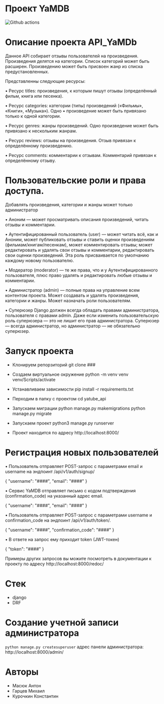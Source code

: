 # Проект YaMDB
![Github actions](https://github.com/Xanssun/yamdb_final/actions/workflows/yamdb_workflow.yml/badge.svg)

# Описание проекта API_YaMDb

Данное API собирает отзывы пользователей на произведения. Произведения делятся на категории. Список категорий может быть расширен. Произведению может быть присвоен жанр из списка предустановленных.

Представленны следующие ресурсы:

 • Ресурс titles: произведения, к которым пишут отзывы (определённый фильм, книга или песенка).

 • Ресурс categories: категории (типы) произведений («Фильмы», «Книги», «Музыка»). Одно • произведение может быть привязано только к одной категории.

 • Ресурс genres: жанры произведений. Одно произведение может быть привязано к нескольким жанрам.

 • Ресурс reviews: отзывы на произведения. Отзыв привязан к определённому произведению.

 • Ресурс comments: комментарии к отзывам. Комментарий привязан к определённому отзыву.

# Пользовательские роли и права доступа.
Добавлять произведения, категории и жанры может только администратор

 • Аноним — может просматривать описания произведений, читать отзывы и комментарии.

 • Аутентифицированный пользователь (user) — может читать всё, как и Аноним, может публиковать отзывы и ставить оценки произведениям (фильмам/книгам/песенкам), может комментировать отзывы; может редактировать и удалять свои отзывы и комментарии, редактировать свои оценки произведений. Эта роль присваивается по умолчанию каждому новому пользователю.

 • Модератор (moderator) — те же права, что и у Аутентифицированного пользователя, плюс право удалять и редактировать любые отзывы и комментарии.

 • Администратор (admin) — полные права на управление всем контентом проекта. Может создавать и удалять произведения, категории и жанры. Может назначать роли пользователям.

 • Суперюзер Django должен всегда обладать правами администратора, пользователя с правами admin. Даже если изменить пользовательскую роль суперюзера — это не лишит его прав администратора. Суперюзер — всегда администратор, но администратор — не обязательно суперюзер.

# Запуск проекта

- Клонируем репорзиторий
git clone ###

- Создаем виртуальное окружение
python -m venv venv 
venv/Scripts/activate

- Устанавливаем зависимости
pip install -r requirements.txt

- Перходим в папку с проектом
cd yatube_api

- Запускаем миграции
python manage.py makemigrations
python manage.py migrate

- Запускаем проект
python3 manage.py runserver

- Проект находится по адресу http://localhost:8000/

# Регистрация новых пользователей

 • Пользователь отправляет POST-запрос с параметрами email и username на эндпоинт /api/v1/auth/signup/

  {
      "username": "####",
      "email": "####"
  }

 • Сервис YaMDB отправляет письмо с кодом подтверждения (confirmation_code) на указанный адрес email.

  {
     "username": "####",
     "email": "####"
  }

 • Пользователь отправляет POST-запрос с параметрами username и confirmation_code на эндпоинт /api/v1/auth/token/.

  {
      "username": "####",
      "confirmation_code": "####"
  }

 • В ответе на запрос ему приходит token (JWT-токен)

  {
      "token": "####"
  }

Примеры других запросов вы можите посмотреть в документации к проекту по адресу
http://localhost:8000/redoc/

# Стек

- django
- DRF

# Создание учетной записи администратора

`python manage.py createsuperuser`
адрес панели администратора: http://localhost:8000/admin/

# Авторы
- Масюк Антон
- Гарцев Михаил
- Курочкин Константин
